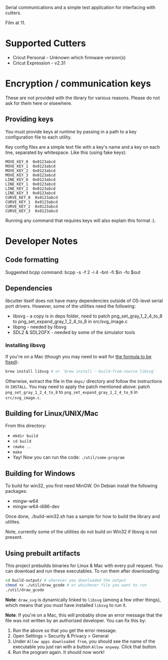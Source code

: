 Serial communications and a simple test application for interfacing with cutters.

Film at 11.

# Supported Cutters
- Cricut Personal - Unknown which firmware version(s)
- Cricut Expression - v2.31

# Encryption / communication keys
These are not provided with the library for various reasons. Please do not ask
for them here or elsewhere.

## Providing keys

You must provide keys at runtime by passing in a path to a key configuration file to each utility.

Key config files are a simple text file with a key's name and a key on each line, separated by whitespace. Like this (using fake keys):

```
MOVE_KEY_0  0x0123abcd
MOVE_KEY_1  0x0123abcd
MOVE_KEY_2  0x0123abcd
MOVE_KEY_3  0x0123abcd
LINE_KEY_0  0x0123abcd
LINE_KEY_1  0x0123abcd
LINE_KEY_2  0x0123abcd
LINE_KEY_3  0x0123abcd
CURVE_KEY_0  0x0123abcd
CURVE_KEY_1  0x0123abcd
CURVE_KEY_2  0x0123abcd
CURVE_KEY_3  0x0123abcd
```

Running any command that requires keys will also explain this format :).

# Developer Notes

## Code formatting
Suggested bcpp command:
bcpp -s -f 2 -i 4 -bnl -fi $in -fo $out

## Dependencies
libcutter itself does not have many dependencies outside of OS-level serial port drivers. However, some of the utilities need the following:

- libsvg - a copy is in deps folder, need to patch png_set_gray_1_2_4_to_8 to png_set_expand_gray_1_2_4_to_8 in src/svg_image.c
- libpng - needed by libsvg
- SDL2 & SDL2GFX - needed by some of the simulator tools

### Installing libsvg

If you're on a Mac (though you may need to wait for [the formula to be fixed](https://github.com/Homebrew/homebrew-core/pull/68760)):

```bash
brew install libsvg # or `brew install --build-from-source libsvg`
```

Otherwise, extract the file in the `deps/` directory and follow the instructions in `INSTALL`. You may need to apply the patch mentioned above: patch `png_set_gray_1_2_4_to_8` to `png_set_expand_gray_1_2_4_to_8` in `src/svg_image.c`.

## Building for Linux/UNIX/Mac

From this directory:

- `mkdir build`
- `cd build`
- `cmake ..`
- `make`
- Yay! Now you can run the code: `./util/some-program`

## Building for Windows 
To build for win32, you first need MinGW. On Debian install the following packages:

- mingw-w64
- mingw-w64-i686-dev

Once done, ./build-win32.sh has a sample for how to build the library and utilites.

Note, currently some of the utilities do not build on Win32 if libsvg is not present.

## Using prebuilt artifacts
This project prebuilds binaries for Linux & Mac with every pull request. You can download and run these executables. To run them after downloading:

```bash
cd build-output/ # wherever you downloaded the output
chmod +x ./util/draw_gcode # or whichever file you want to run
./util/draw_gcode
```

**Note**: `draw_svg` is dynamically linked to `libsvg` (among a few other things), which means that you must have installed `libsvg` to run it.

**Note**: If you're on a Mac, this will probably show an error message that the file was not written by an authorized developer. You can fix this by:

1. Run the above so that you get the error message.
2. Open Settings > Security & Privacy > General
3. Under `Allow apps downloaded from`, you should see the name of the executable you just ran with a button `Allow anyway`. Click that button.
4. Run the program again. It should now work!